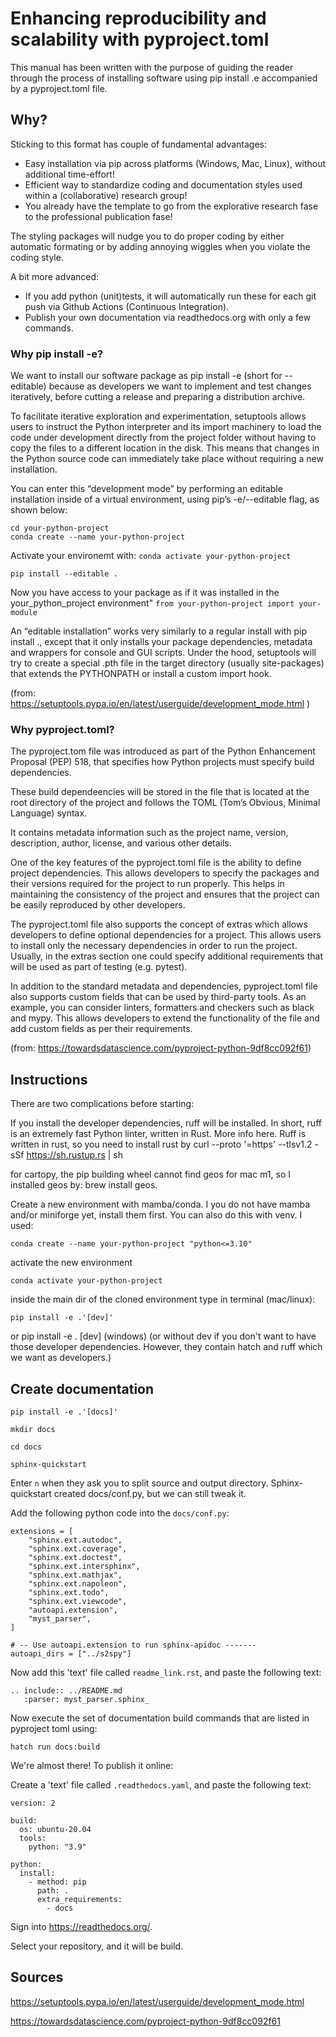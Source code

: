 # Enhancing reproducibility and scalability with pyproject.toml

This manual has been written with the purpose of guiding the reader through the process of installing software using pip install .e accompanied by a pyproject.toml file.

## Why?

Sticking to this format has couple of fundamental advantages:

- Easy installation via pip across platforms (Windows, Mac, Linux), without additional time-effort!
- Efficient way to standardize coding and documentation styles used within a (collaborative) research group!
- You already have the template to go from the explorative research fase to the professional publication fase! 

The styling packages will nudge you to do proper coding by either automatic formating or by adding annoying wiggles when you violate the coding style.

A bit more advanced:
- If you add python (unit)tests, it will automatically run these for each git push via Github Actions (Continuous Integration).
- Publish your own documentation via readthedocs.org with only a few commands.




### Why pip install -e?

We want to install our software package as pip install -e (short for --editable) because as developers we want to implement and test changes iteratively, before cutting a release and preparing a distribution archive. 

To facilitate iterative exploration and experimentation, setuptools allows users to instruct the Python interpreter and its import machinery to load the code under development directly from the project folder without having to copy the files to a different location in the disk. This means that changes in the Python source code can immediately take place without requiring a new installation.

You can enter this “development mode” by performing an editable installation inside of a virtual environment, using pip’s -e/--editable flag, as shown below:

```
cd your-python-project
conda create --name your-python-project
```
Activate your environemt with:
`conda activate your-python-project`


`pip install --editable . `

Now you have access to your package
as if it was installed in the your_python_project environment"
`from your-python-project import your-module`


An “editable installation” works very similarly to a regular install with pip install ., except that it only installs your package dependencies, metadata and wrappers for console and GUI scripts. Under the hood, setuptools will try to create a special .pth file in the target directory (usually site-packages) that extends the PYTHONPATH or install a custom import hook.

(from: https://setuptools.pypa.io/en/latest/userguide/development_mode.html )

### Why pyproject.toml?

The pyproject.tom file was introduced as part of the Python Enhancement Proposal (PEP) 518, that specifies how Python projects must specify build dependencies.

These build dependeencies will be stored in the file that is located at the root directory of the project and follows the TOML (Tom’s Obvious, Minimal Language) syntax.

It contains metadata information such as the project name, version, description, author, license, and various other details.

One of the key features of the pyproject.toml file is the ability to define project dependencies. This allows developers to specify the packages and their versions required for the project to run properly. This helps in maintaining the consistency of the project and ensures that the project can be easily reproduced by other developers.

The pyproject.toml file also supports the concept of extras which allows developers to define optional dependencies for a project. This allows users to install only the necessary dependencies in order to run the project. Usually, in the extras section one could specify additional requirements that will be used as part of testing (e.g. pytest).

In addition to the standard metadata and dependencies, pyproject.toml file also supports custom fields that can be used by third-party tools. As an example, you can consider linters, formatters and checkers such as black and mypy. This allows developers to extend the functionality of the file and add custom fields as per their requirements.

(from: https://towardsdatascience.com/pyproject-python-9df8cc092f61)

## Instructions

There are two complications before starting:

If you install the developer dependencies, ruff will be installed. In short, ruff is an extremely fast Python linter, written in Rust. More info here. Ruff is written in rust, so you need to install rust by curl --proto '=https' --tlsv1.2 -sSf https://sh.rustup.rs | sh

for cartopy, the pip building wheel cannot find geos for mac m1, so I installed geos by: brew install geos.

Create a new environment with mamba/conda. I you do not have mamba and/or miniforge yet, install them first. You can also do this with venv. I used: 

`conda create --name your-python-project "python<=3.10"`

activate the new environment

`conda activate your-python-project`

inside the main dir of the cloned environment type in terminal (mac/linux): 

`pip install -e .'[dev]'  `

or pip install -e . [dev] (windows) (or without dev if you don't want to have those developer dependencies. However, they contain hatch and ruff which we want as developers.)

## Create documentation

`pip install -e .'[docs]' `

`mkdir docs`

`cd docs`

`sphinx-quickstart`

Enter `n` when they ask you to split source and output directory. Sphinx-quickstart 
created docs/conf.py, but we can still tweak it. 

Add the following python code into the `docs/conf.py`:
```
extensions = [
    "sphinx.ext.autodoc",
    "sphinx.ext.coverage",
    "sphinx.ext.doctest",
    "sphinx.ext.intersphinx",
    "sphinx.ext.mathjax",
    "sphinx.ext.napoleon",
    "sphinx.ext.todo",
    "sphinx.ext.viewcode",
    "autoapi.extension",
    "myst_parser",
]

# -- Use autoapi.extension to run sphinx-apidoc -------
autoapi_dirs = ["../s2spy"]
```

Now add this 'text' file called `readme_link.rst`, and paste the following text:
```
.. include:: ../README.md
   :parser: myst_parser.sphinx_
```

Now execute the set of documentation build commands that are listed in pyproject toml using:
```
hatch run docs:build
```

We're almost there! To publish it online:

Create a 'text' file called `.readthedocs.yaml`, and paste the following text:
```
version: 2

build:
  os: ubuntu-20.04
  tools:
    python: "3.9"

python:
  install:
    - method: pip
      path: .
      extra_requirements:
        - docs
```
Sign into https://readthedocs.org/. 

Select your repository, and it will be build.

## Sources

https://setuptools.pypa.io/en/latest/userguide/development_mode.html 

https://towardsdatascience.com/pyproject-python-9df8cc092f61
